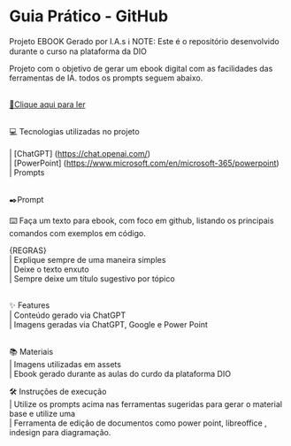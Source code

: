 
# Guia Prático - GitHub

Projeto EBOOK Gerado por I.A.s
ℹ️ NOTE: Este é o repositório desenvolvido durante o curso na plataforma da DIO

Projeto com o objetivo de gerar um ebook digital com as facilidades das ferramentas de IA. todos os prompts seguem abaixo.

<br><a href="FelipeOlli/guiapratico_github/docs/ebook_github.pdf" title="View PDF now"> 📕Clique aqui para ler</a><br><br>

💻 Tecnologias utilizadas no projeto<br>
<br>| [ChatGPT] (https://chat.openai.com/) 
<br>| [PowerPoint] (https://www.microsoft.com/en/microsoft-365/powerpoint)
<br>| Prompts



<br>✒️Prompt<br>

⌨️ Faça um texto para ebook, com foco em github, listando os principais comandos com
exemplos em código.

{REGRAS}
<br>| Explique sempre de uma maneira simples
<br>| Deixe o texto enxuto
<br>| Sempre deixe um título sugestivo por tópico  

<br>
✨ Features
<br>| Conteúdo gerado via ChatGPT
<br>| Imagens geradas via ChatGPT, Google e Power Point


<br>📚 Materiais
<br>| Imagens utilizadas em assets
<br>| Ebook gerado durante as aulas do curdo da plataforma DIO 

🛠️ Instruções de execução
<br>| Utilize os prompts acima nas ferramentas sugeridas para gerar o material base e utilize uma <br>| Ferramenta de edição de documentos como power point, libreoffice , indesign para diagramação.
